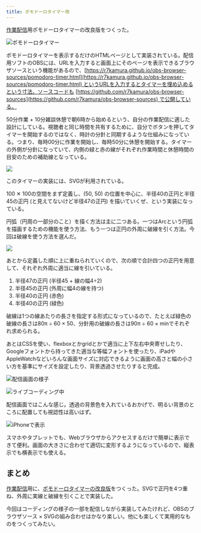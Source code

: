 ```yaml
---
title: ポモドーロタイマー改
---
```

[作業配信](https://www.youtube.com/c/r7kamura)用ポモドーロタイマーの改良版をつくった。

![](https://lh4.googleusercontent.com/YZjHkRC1F-BWDPqqkMKMX5vPmF51XacHwM_pPCkQYrbVnyOkOFjaaBjNis_A23PriHqt_k-mdbdnmJgO6UNoG7cYBiMKnnA3uZrXeLxlgMMcka19svUWS7nybPpd8kCitvYzuVtAwz4i7KD4kDO7RudAt2iI3iBARt49yhba21NjnmWtIOqiNnVgEQ "ポモドーロタイマー")

ポモドーロタイマーを表示するだけのHTMLページとして実装されている。配信用ソフトのOBSには、URLを入力すると画面上にそのページを表示できるブラウザソースという機能があるので、[https://r7kamura.github.io/obs-browser-sources/pomodoro-timer.html](https://r7kamura.github.io/obs-browser-sources/pomodoro-timer.html) というURLを入力するとタイマーを埋め込めるという寸法。ソースコードも [https://github.com/r7kamura/obs-browser-sources](https://github.com/r7kamura/obs-browser-sources) で公開している。

50分作業 + 10分雑談休憩で朝6時から始めるという、自分の作業配信に適した設計にしている。視聴者と同じ時間を共有するために、自分でボタンを押してタイマーを開始するのではなく、時計の分針と同期するような仕組みになっている。つまり、毎時00分に作業を開始し、毎時50分に休憩を開始する。タイマーの外側が分針になっていて、内側の緑と赤の線がそれぞれ作業時間と休憩時間の目安のための補助線となっている。

![](https://lh3.googleusercontent.com/mOvYQ91ZlMpwaPPTOTUK9KvMNvGlEEvkX-GH77AmRhSXTfl9z47kqSaB7Vjo29qqepZWfME2Kawflm7DVkRXbyQ4_-Gu_0QvwuG0qj1YWpuHs2x0y0NTm27uEO3WC-Rc7sPvmfmjUCjm5pT5zBS0swjIJdB6jRN9xqAgB0gq86_T_d4eNBJUZDY1wA)

このタイマーの実装には、SVGが利用されている。

100 ✕ 100の空間をまず定義し、(50, 50) の位置を中心に、半径40の正円と半径45の正円 (と見えてないけど半径47の正円) を描いていくぜ、という実装になっている。

円弧（円周の一部分のこと）を描く方法は主に二つある。一つはArcという円弧を描画するための機能を使う方法、もう一つは正円の外周に破線を引く方法。今回は破線を使う方法を選んだ。

![](https://lh5.googleusercontent.com/a0Ee35PU4VKE-nj-xn2ePDwSk5584DfT9TObhuj6gDT95xKylyjPx-vhrtUtHB39WA65rq9mgiKduH8UI62M0h7hSOon4cBzvdV8u8nf9haSvEDOgrbLk_ru7tJRIXoUDohEDEe81kcqOarEbU_vpEuIFKdn8vAOZxQDsuEeaLYIhdxpTTknLigV-w)

あとから定義した順に上に重ねられていくので、次の順で合計四つの正円を用意して、それぞれ外周に適当に線を引いている。

1.  半径47の正円 (半径45 + 線の幅4÷2)
2.  半径45の正円 (外周に幅4の線を持つ)
3.  半径40の正円 (赤色)
4.  半径40の正円 (緑色)

破線は1つの線あたりの長さを指定する形式になっているので、たとえば緑色の破線の長さは80π ÷ 60 × 50、分針用の破線の長さは90π ÷ 60 × minでそれぞれ求められる。

あとはCSSを使い、flexboxとかgridとかで適当に上下左右中央寄せしたり、Googleフォントから持ってきた適当な等幅フォントを使ったり、iPadやAppleWatchなどいろんな画面サイズに対応できるように画面の高さと幅の小さい方を基準にサイズを設定したり、背景透過させたりすると完成。

![](https://lh5.googleusercontent.com/N0aUMbV3RJm9Bg9omKy9O4XDF9HgNLnrHaefubthJG2NmFLXlRIwrvMjHtbP_XJ1aJblLzYw2tkRHCCkEd1tPSj6lyJ6Q_0OMrhQTC9ptZ4frvw4nzlW6Dr5Em1xx24OBq1sGIzjSCeA7BSSYW-46B-55jFd1L8f4Q1MZI1H3qYhnkORD4LiWFFbvg "配信画面の様子")

![](https://lh5.googleusercontent.com/_YJxcIc_CGMLNEE-swgn8A0DfohqkViys-QETRBB8rk2tKwfYDmK06PBqiIfkFlzlsZHA-_HazJuWPn5nEFp6WxfYmywiav4vyJ0LkgX0yWqw-enW-INBUMA1X4lLuxwwD9mAW46_nUt_mXt6iIJMoDgNlIdLQv0fpN_kTI53N98IYC4z0a7Vhafgg "ライブコーディング中")

配信画面ではこんな感じ。透過の背景色を入れているおかげで、明るい背景のところに配置しても視認性は高いはず。

![](https://lh3.googleusercontent.com/9g_hEJrREhqWNq5vgZPUpAkUtrVxMNYNHsOWLCkmCoqBWssP_YwBQ31sPx6M1QHJvk6xrqqeYhBKwWGvDXEPyh3Fl1osCOOkZMj4nJ1BNGEOx2A_UusZ81L2soWXXsEgMwS3wecv_3x2eRMnvSXudSi7oNW9xhzORSHh0S-IvsvuS9nklsBLtnJMTw "iPhoneで表示")

スマホやタブレットでも、Webブラウザからアクセスするだけで簡単に表示できて便利。画面の大きさに合わせて適切に変形するようになっているので、縦表示でも横表示でも使える。

まとめ
---

[作業配信](https://www.youtube.com/c/r7kamura)用に、[ポモドーロタイマーの改良版](https://github.com/r7kamura/obs-browser-sources)をつくった。SVGで正円を4つ重ね、外周に実線と破線を引くことで実装した。

今回はコーディングの様子の一部を配信しながら実装してみたけれど、OBSのブラウザソース × SVGの組み合わせはかなり楽しい。他にも楽しくて実用的なものをつくってみたい。
